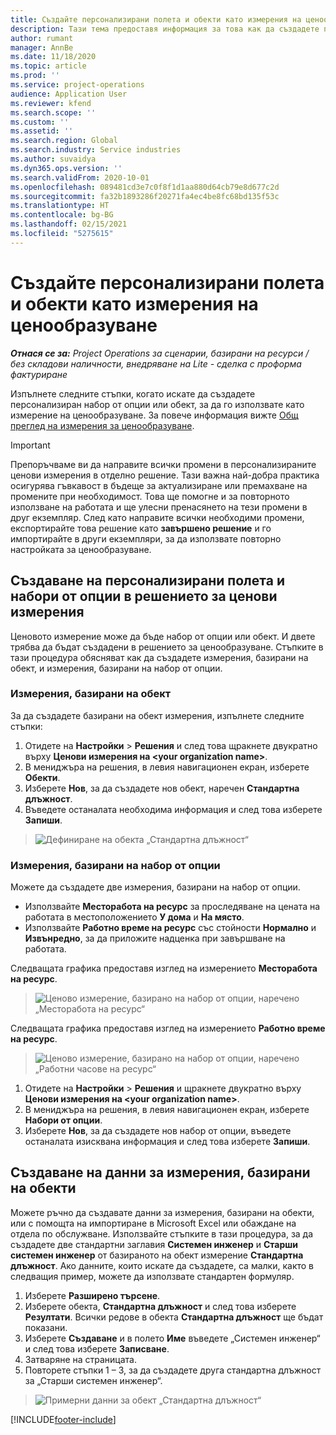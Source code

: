 ```yaml
---
title: Създайте персонализирани полета и обекти като измерения на ценообразуване
description: Тази тема предоставя информация за това как да създадете персонализирани набори от опции или обекти.
author: rumant
manager: AnnBe
ms.date: 11/18/2020
ms.topic: article
ms.prod: ''
ms.service: project-operations
audience: Application User
ms.reviewer: kfend
ms.search.scope: ''
ms.custom: ''
ms.assetid: ''
ms.search.region: Global
ms.search.industry: Service industries
ms.author: suvaidya
ms.dyn365.ops.version: ''
ms.search.validFrom: 2020-10-01
ms.openlocfilehash: 089481cd3e7c0f8f1d1aa880d64cb79e8d677c2d
ms.sourcegitcommit: fa32b1893286f20271fa4ec4be8fc68bd135f53c
ms.translationtype: HT
ms.contentlocale: bg-BG
ms.lasthandoff: 02/15/2021
ms.locfileid: "5275615"
---
```

# <a name="create-custom-fields-and-entities-as-pricing-dimensions"></a>Създайте персонализирани полета и обекти като измерения на ценообразуване

_**Отнася се за:** Project Operations за сценарии, базирани на ресурси / без складови наличности, внедряване на Lite - сделка с проформа фактуриране_

Изпълнете следните стъпки, когато искате да създадете персонализиран набор от опции или обект, за да го използвате като измерение на ценообразуване. За повече информация вижте [Общ преглед на измерения за ценообразуване](pricing-dimensions-overview.md).  

> [!IMPORTANT]
> Препоръчваме ви да направите всички промени в персонализираните ценови измерения в отделно решение. Тази важна най-добра практика осигурява гъвкавост в бъдеще за актуализиране или премахване на промените при необходимост. Това ще помогне и за повторното използване на работата и ще улесни пренасянето на тези промени в друг екземпляр. След като направите всички необходими промени, експортирайте това решение като **завършено решение** и го импортирайте в други екземпляри, за да използвате повторно настройката за ценообразуване.

  
## <a name="create-custom-fields-and-option-sets-in-the-pricing-dimension-solution"></a>Създаване на персонализирани полета и набори от опции в решението за ценови измерения

Ценовото измерение може да бъде набор от опции или обект. И двете трябва да бъдат създадени в решението за ценообразуване. Стъпките в тази процедура обясняват как да създадете измерения, базирани на обект, и измерения, базирани на набор от опции.

### <a name="entity-based-dimensions"></a>Измерения, базирани на обект
За да създадете базирани на обект измерения, изпълнете следните стъпки:

1. Отидете на **Настройки** > **Решения** и след това щракнете двукратно върху **Ценови измерения на \<your organization name>**.
2. В мениджъра на решения, в левия навигационен екран, изберете **Обекти**.
3. Изберете **Нов**, за да създадете нов обект, наречен **Стандартна длъжност**. 
4. Въведете останалата необходима информация и след това изберете **Запиши**.

> ![Дефиниране на обекта „Стандартна длъжност“](media/Standard-Title-entity-definition.png)

### <a name="option-set-based-dimensions"></a>Измерения, базирани на набор от опции 
Можете да създадете две измерения, базирани на набор от опции. 

- Използвайте **Месторабота на ресурс** за проследяване на цената на работата в местоположението **У дома** и **На място**. 
- Използвайте **Работно време на ресурс** със стойности **Нормално** и **Извънредно**, за да приложите надценка при завършване на работата.

Следващата графика предоставя изглед на измерението **Месторабота на ресурс**. 

> ![Ценово измерение, базирано на набор от опции, наречено „Месторабота на ресурс“](media/Option-set-PD-called-Resource-Work-Location.png)

Следващата графика предоставя изглед на измерението **Работно време на ресурс**. 

> ![Ценово измерение, базирано на набор от опции, наречено „Работни часове на ресурс“](media/Option-set-PD-called-Resource-Work-Hours.png)

1. Отидете на **Настройки** > **Решения** и щракнете двукратно върху **Ценови измерения на \<your organization name>**. 
2. В мениджъра на решения, в левия навигационен екран, изберете **Набори от опции**. 
3. Изберете **Нов**, за да създадете нов набор от опции, въведете останалата изисквана информация и след това изберете **Запиши**.

## <a name="create-data-for-entity-based-dimensions"></a>Създаване на данни за измерения, базирани на обекти

Можете ръчно да създавате данни за измерения, базирани на обекти, или с помощта на импортиране в Microsoft Excel или обаждане на отдела по обслужване. Използвайте стъпките в тази процедура, за да създадете две стандартни заглавия **Системен инженер** и **Старши системен инженер** от базираното на обект измерение **Стандартна длъжност**. Ако данните, които искате да създадете, са малки, както в следващия пример, можете да използвате стандартен формуляр.

1. Изберете **Разширено търсене**.
2. Изберете обекта, **Стандартна длъжност** и след това изберете **Резултати**. Всички редове в обекта **Стандартна длъжност** ще бъдат показани.
3. Изберете **Създаване** и в полето **Име** въведете „Системен инженер“ и след това изберете **Записване**.
4. Затваряне на страницата. 
5. Повторете стъпки 1 – 3, за да създадете друга стандартна длъжност за „Старши системен инженер“.

> ![Примерни данни за обект „Стандартна длъжност“](media/ST-data.png)


[!INCLUDE[footer-include](../includes/footer-banner.md)]